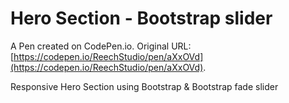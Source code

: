 # Hero Section - Bootstrap slider

A Pen created on CodePen.io. Original URL: [https://codepen.io/ReechStudio/pen/aXxOVd](https://codepen.io/ReechStudio/pen/aXxOVd).

Responsive Hero Section using Bootstrap & Bootstrap fade slider